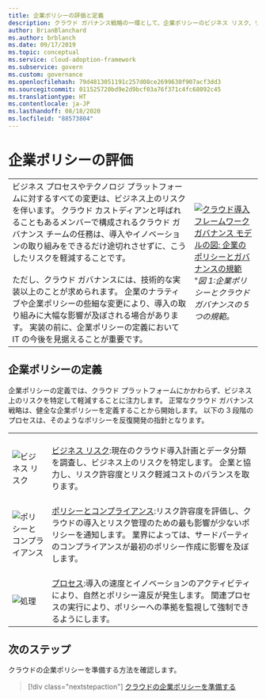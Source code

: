 ```yaml
---
title: 企業ポリシーの評価と定義
description: クラウド ガバナンス戦略の一環として、企業ポリシーのビジネス リスク、リスク許容度、およびポリシーとコンプライアンスのプロセスを特定します。
author: BrianBlanchard
ms.author: brblanch
ms.date: 09/17/2019
ms.topic: conceptual
ms.service: cloud-adoption-framework
ms.subservice: govern
ms.custom: governance
ms.openlocfilehash: 79d4813051191c257d08ce2699630f907acf3dd3
ms.sourcegitcommit: 011525720bd9e2d9bcf03a76f371c4fc68092c45
ms.translationtype: HT
ms.contentlocale: ja-JP
ms.lasthandoff: 08/18/2020
ms.locfileid: "88573804"
---
```

# <a name="evaluate-corporate-policy"></a>企業ポリシーの評価

|  |  |
|--|--|
| ビジネス プロセスやテクノロジ プラットフォームに対するすべての変更は、ビジネス上のリスクを伴います。 クラウド カストディアンと呼ばれることもあるメンバーで構成されるクラウド ガバナンス チームの任務は、導入やイノベーションの取り組みをできるだけ途切れさせずに、こうしたリスクを軽減することです。 <br><br> ただし、クラウド ガバナンスには、技術的な実装以上のことが求められます。 企業のナラティブや企業ポリシーの些細な変更により、導入の取り組みに大幅な影響が及ぼされる場合があります。 実装の前に、企業ポリシーの定義において IT の今後を見据えることが重要です。 | [![クラウド導入フレームワーク ガバナンス モデルの図: 企業のポリシーとガバナンスの規範](../_images/operational-transformation-govern-thumbnail.png)](../_images/operational-transformation-govern-large.png#lightbox) <br> "_図 1:企業ポリシーとクラウド ガバナンスの 5 つの規範。_ |

## <a name="define-corporate-policy"></a>企業ポリシーの定義

企業ポリシーの定義では、クラウド プラットフォームにかかわらず、ビジネス上のリスクを特定して軽減することに注力します。 正常なクラウド ガバナンス戦略は、健全な企業ポリシーを定義することから開始します。 以下の 3 段階のプロセスは、そのようなポリシーを反復開発の指針となります。

|  |  |
|--|--|
| <br> ![ビジネス リスク](../_images/govern/business-risk.png) | <br> [ビジネス リスク](./policy-compliance/business-risk.md):現在のクラウド導入計画とデータ分類を調査し、ビジネス上のリスクを特定します。 企業と協力し、リスク許容度とリスク軽減コストのバランスを取ります。 |
| <br> ![ポリシーとコンプライアンス](../_images/govern/corporate-policy.png) | <br> [ポリシーとコンプライアンス](./policy-compliance/policy-definition.md):リスク許容度を評価し、クラウドの導入とリスク管理のための最も影響が少ないポリシーを通知します。 業界によっては、サードパーティのコンプライアンスが最初のポリシー作成に影響を及ぼします。 |
| <br> ![処理](../_images/govern/enforcement.png) | <br> [プロセス](./policy-compliance/processes.md):導入の速度とイノベーションのアクティビティにより、自然とポリシー違反が発生します。 関連プロセスの実行により、ポリシーへの準拠を監視して強制できるようにします。 |

## <a name="next-steps"></a>次のステップ

クラウドの企業ポリシーを準備する方法を確認します。

> [!div class="nextstepaction"]
> [クラウドの企業ポリシーを準備する](./policy-compliance/index.md)

